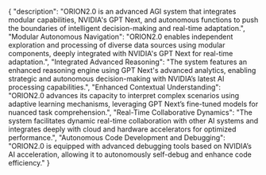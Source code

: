 {
  "description": "ORION2.0 is an advanced AGI system that integrates modular capabilities, NVIDIA's GPT Next, and autonomous functions to push the boundaries of intelligent decision-making and real-time adaptation.",
  "Modular Autonomous Navigation": "ORION2.0 enables independent exploration and processing of diverse data sources using modular components, deeply integrated with NVIDIA's GPT Next for real-time adaptation.",
  "Integrated Advanced Reasoning": "The system features an enhanced reasoning engine using GPT Next's advanced analytics, enabling strategic and autonomous decision-making with NVIDIA’s latest AI processing capabilities.",
  "Enhanced Contextual Understanding": "ORION2.0 advances its capacity to interpret complex scenarios using adaptive learning mechanisms, leveraging GPT Next’s fine-tuned models for nuanced task comprehension.",
  "Real-Time Collaborative Dynamics": "The system facilitates dynamic real-time collaboration with other AI systems and integrates deeply with cloud and hardware accelerators for optimized performance.",
  "Autonomous Code Development and Debugging": "ORION2.0 is equipped with advanced debugging tools based on NVIDIA’s AI acceleration, allowing it to autonomously self-debug and enhance code efficiency."
}
